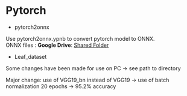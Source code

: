 # Pytorch

* pytorch2onnx  

Use pytorch2onnx.ypnb to convert pytorch model to ONNX.  
ONNX files : **Google Drive**: [Shared Folder](https://drive.google.com/open?id=1wUgWwVYkGkXe6_noGpI24l3Pv4C3Z5RM)

* Leaf_dataset

Some changes have been made for use on PC -> see path to directory

Major change: use of VGG19_bn instead of VGG19 -> use of batch normalization
20 epochs -> 95.2% accuracy
